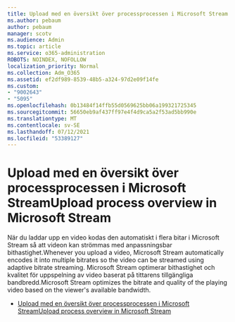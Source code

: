 ```yaml
---
title: Upload med en översikt över processprocessen i Microsoft Stream
ms.author: pebaum
author: pebaum
manager: scotv
ms.audience: Admin
ms.topic: article
ms.service: o365-administration
ROBOTS: NOINDEX, NOFOLLOW
localization_priority: Normal
ms.collection: Adm_O365
ms.assetid: ef2df989-8539-48b5-a324-97d2e09f14fe
ms.custom:
- "9002643"
- "5095"
ms.openlocfilehash: 0b13484f14ffb55d0569625bb06a199321725345
ms.sourcegitcommit: 56650eb9af437ff97e4f4d9ca5a2f53ad5bb990e
ms.translationtype: MT
ms.contentlocale: sv-SE
ms.lasthandoff: 07/12/2021
ms.locfileid: "53389127"
---
```

# <a name="upload-process-overview-in-microsoft-stream"></a><span data-ttu-id="c1dce-102">Upload med en översikt över processprocessen i Microsoft Stream</span><span class="sxs-lookup"><span data-stu-id="c1dce-102">Upload process overview in Microsoft Stream</span></span>

<span data-ttu-id="c1dce-103">När du laddar upp en video kodas den automatiskt i flera bitar i Microsoft Stream så att videon kan strömmas med anpassningsbar bithastighet.</span><span class="sxs-lookup"><span data-stu-id="c1dce-103">Whenever you upload a video, Microsoft Stream automatically encodes it into multiple bitrates so the video can be streamed using adaptive bitrate streaming.</span></span> <span data-ttu-id="c1dce-104">Microsoft Stream optimerar bithastighet och kvalitet för uppspelning av video baserat på tittarens tillgängliga bandbredd.</span><span class="sxs-lookup"><span data-stu-id="c1dce-104">Microsoft Stream optimizes the bitrate and quality of the playing video based on the viewer's available bandwidth.</span></span>

- [<span data-ttu-id="c1dce-105">Upload med en översikt över processprocessen i Microsoft Stream</span><span class="sxs-lookup"><span data-stu-id="c1dce-105">Upload process overview in Microsoft Stream</span></span>](/stream/upload-process-overview)
